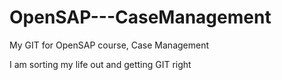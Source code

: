 # OpenSAP---CaseManagement
My GIT for OpenSAP course, Case Management

I am sorting my life out and getting GIT right

